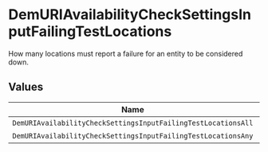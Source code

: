 # DemURIAvailabilityCheckSettingsInputFailingTestLocations

How many locations must report a failure for an entity to be considered down.


## Values

| Name                                                          | Value                                                         |
| ------------------------------------------------------------- | ------------------------------------------------------------- |
| `DemURIAvailabilityCheckSettingsInputFailingTestLocationsAll` | all                                                           |
| `DemURIAvailabilityCheckSettingsInputFailingTestLocationsAny` | any                                                           |